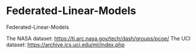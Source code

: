 # Federated-Linear-Models
Federated-Linear-Models

The NASA dataset: https://ti.arc.nasa.gov/tech/dash/groups/pcoe/
The UCI dataset: https://archive.ics.uci.edu/ml/index.php
